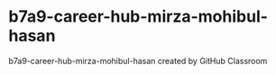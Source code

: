 # b7a9-career-hub-mirza-mohibul-hasan
b7a9-career-hub-mirza-mohibul-hasan created by GitHub Classroom
